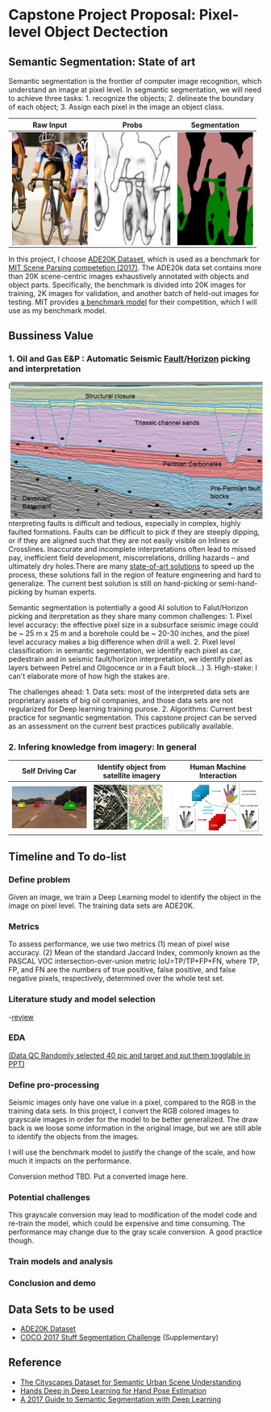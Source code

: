 # Capstone Project Proposal: Pixel-level Object Dectection 
## Semantic Segmentation: State of art

Semantic segmentation is the frontier of computer image recognition, which understand an image at pixel level. In segmantic segmentation, we will need to achieve three tasks: 1. recognize the objects; 2. delineate the boundary of each object; 3. Assign each pixel in the image an object class.

Raw Input            |  Probs           |     Segmentation
:---------------:|:--------------:|:---------------:
<img src="pics/pascal_voc.jpg" width=150 alt="Bycicle Rider Raw" ALIGN="Middle">|<img src="pics/pascal_voc_probs.jpg" width=150  alt="Bycicle Rider Predicted Probability" ALIGN="Middle">|<img src="pics/pascal_voc_seg.jpg" width=150  alt="Bycicle Rider Segmentation" ALIGN="Middle">

In this project, I choose [ADE20K Dataset](http://groups.csail.mit.edu/vision/datasets/ADE20K/), which is used as a benchmark for [MIT Scene Parsing competetion (2017)](http://sceneparsing.csail.mit.edu/). The ADE20k data set contains more than 20K scene-centric images exhaustively annotated with objects and object parts. Specifically, the benchmark is divided into 20K images for training, 2K images for validation, and another batch of held-out images for testing. MIT provides [a benchmark model](https://github.com/hangzhaomit/semantic-segmentation-pytorch/tree/e21b8e2bfb1cb145941c36468fc807f20146b71a) for their competition, which I will use as my benchmark model. 

## Bussiness Value 
### 1. Oil and Gas E&P : Automatic Seismic [Fault](https://en.wikipedia.org/wiki/Fault_(geology))/[Horizon](http://subsurfwiki.org/wiki/Horizon) picking and interpretation 
<img src="/pics/Seismic_fault_horizon_picking.jpg" width="500" ALIGN="Right"> 


Interpreting faults is difficult and tedious, especially in complex, highly faulted formations. Faults can be difficult to pick if they are steeply dipping, or if they are aligned such that they are not easily visible on Inlines or Crosslines. Inaccurate and incomplete interpretations often lead to missed pay, inefficient field development, miscorrelations, drilling hazards – and ultimately dry holes.There are many [state-of-art solutions](https://www.cgg.com/en/What-We-Do/GeoSoftware/Advanced-Seismic-Interpretation/Automated-Fault-Extraction) to speed up the process, these solutions fall in the region of feature engineering and hard to generalize. The current best solution is still on hand-picking or semi-hand-picking by human experts. 


Semantic segmentation is potentially a good AI solution to Falut/Horizon picking and iterpretation as they share many common challenges: 1. Pixel level accuracy: the effective pixel size in a subsurface seismic image could be ~ 25 m x 25 m and a borehole could be ~ 20-30 inches, and the pixel level accuracy makes a big difference when drill a well. 2. Pixel level classification: in semantic segmentation, we identify each pixel as car, pedestrain and in seismic fault/horizon interpretation, we identify pixel as layers between Petrel and Oligocence or in a Fault block...) 3. High-stake: I can't elaborate more of how high the stakes are. 


The challenges ahead: 1. Data sets: most of the interpreted data sets are proprietary assets of big oil companies, and those data sets are not regularized for Deep learning training purose.  2. Algorithms: Current best practice for segmantic segmentation. This capstone project can be served as an assessment on the current best practices publically available. 

### 2. Infering knowledge from imagery: In general
Self Driving Car     |  Identify object from satellite imagery |  Human Machine Interaction         
:---------------:|:--------------:|:--------------:
<img src="pics/self_driving_car2.jpg" width="300" />|<img src="pics/Satellite_image_and_land_cover.png" width="300" />|<img src="pics/human_machine_iteraction.jpg" width="300" />


## Timeline and To do-list
### Define problem 
Given an image, we train a Deep Learning model to identify the object in the image on pixel level. The training data sets are ADE20K. 


### Metrics 
To assess performance, we use two metrics (1) mean of pixel wise accuracy.  (2) Mean of the standard Jaccard Index, commonly known as the PASCAL VOC intersection-over-union metric IoU=TP/TP+FP+FN, where TP, FP, and FN are the numbers of true positive, false positive, and false negative pixels, respectively, determined over the whole test set.


### Literature study and model selection
-[review](##reference)

### EDA 
[(Data QC Randomly selected 40 pic and target and put them togglable in PPT)](https://github.com/HoustonJ2013/Capstone_CV_Galvanize/blob/master/ppts/QC_Dec_12.pptx)


### Define pro-processing 
Seismic images only have one value in a pixel, compared to the RGB in the training data sets. In this project, I convert the RGB colored images to grayscale images in order for the model to be better generalized. The draw back is we loose some information in the original image, but we are still able to identify the objects from the images. 

I will use the benchmark model to justify the change of the scale, and how much it impacts on the performance. 

Conversion method TBD. Put a converted image here. 

### Potential challenges
This grayscale conversion may lead to modification of the model code and re-train the model, which could be expensive and time consuming. The performance may change due to the gray scale conversion. A good practice though. 

### Train models and analysis



### Conclusion and demo


## Data Sets to be used
+ [ADE20K Dataset](http://groups.csail.mit.edu/vision/datasets/ADE20K/)
+ [COCO 2017 Stuff Segmentation Challenge](http://cocodataset.org/#stuff-challenge2017) (Supplementary)


## Reference
+ [The Cityscapes Dataset for Semantic Urban Scene Understanding](https://arxiv.org/pdf/1604.01685.pdf)
+ [Hands Deep in Deep Learning for Hand Pose Estimation](https://arxiv.org/pdf/1502.06807.pdf)
+ [A 2017 Guide to Semantic Segmentation with Deep Learning](http://blog.qure.ai/notes/semantic-segmentation-deep-learning-review)
